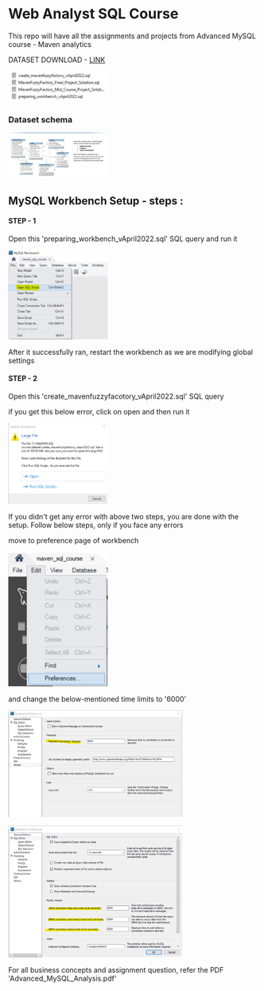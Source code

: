 
# Web Analyst SQL Course
This repo will have all the assignments and projects from Advanced MySQL course - Maven analytics 

DATASET DOWNLOAD - [LINK](https://drive.google.com/file/d/1OhEyPDz_jzhuy2rMagq70bHnecvBt4S-/view?usp=sharing)

<p algin="Center">
    <img src="https://github.com/Naveen-S6/Web_Analyst_MySQL_Course_Udemy/blob/main/Resources/dataset.png" width="200">
</p>

### Dataset schema 

<p algin="Center">
    <img src="https://github.com/Naveen-S6/Web_Analyst_MySQL_Course_Udemy/blob/main/Resources/schema.png" width="200">
</p>


## MySQL Workbench Setup - steps :

#### STEP - 1
Open this 'preparing_workbench_vApril2022.sql' SQL query and run it

<p algin="center">
    <img src="https://github.com/Naveen-S6/Web_Analyst_MySQL_Course_Udemy/blob/main/Resources/sql_1.png" width="200">
</p>

After it successfully ran, restart the workbench as we are modifying global settings

#### STEP - 2

Open this 'create_mavenfuzzyfacotory_vApril2022.sql' SQL query

if you get this below error, click on open and then run it

<p algin="center">
    <img src="https://github.com/Naveen-S6/Web_Analyst_MySQL_Course_Udemy/blob/main/Resources/workbench_error.png" width="200">
</p>




If you didn't get any error with above two steps, you are done with the setup. Follow
below steps, only if you face any errors


move to preference page of workbench

<p algin="center">
    <img src="https://github.com/Naveen-S6/Web_Analyst_MySQL_Course_Udemy/blob/main/Resources/sql_2.png" width="200">
</p>

and change the below-mentioned time limits to '6000'

<p algin="center">
    <img src="https://github.com/Naveen-S6/Web_Analyst_MySQL_Course_Udemy/blob/main/Resources/sql_3.png" width="350">
</p>

<p algin="center">
    <img src="https://github.com/Naveen-S6/Web_Analyst_MySQL_Course_Udemy/blob/main/Resources/sql_4.png" width="350">
</p>


For all business concepts and assignment question, refer the PDF 'Advanced_MySQL_Analysis.pdf'